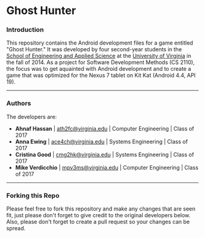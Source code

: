 Ghost Hunter
===

### Introduction
This repository contains the Android development files for a game entitled "Ghost Hunter." It was developed by four second-year students in the [School of Engineering and Applied Science](http://www.seas.virginia.edu/) at the [University of Virginia](http://www.virginia.edu/) in the fall of 2014. As a project for Software Development Methods (CS 2110), the focus was to get aquainted with Android development and to create a game that was optimized for the Nexus 7 tablet on Kit Kat (Android 4.4, API 19).

---

### Authors
The developers are:
* **Ahnaf Hassan** | ath2fc@virginia.edu | Computer Engineering | Class of 2017
* **Anna Ewing** | ace4ch@virginia.edu | Systems Engineering | Class of 2017
* **Cristina Good** | cmg2hk@virginia.edu | Systems Engineering | Class of 2017
* **Mike Verdicchio** | mpv3ms@virginia.edu | Computer Engineering | Class of 2017

---

### Forking this Repo
Please feel free to fork this repository and make any changes that are seen fit, just please don't forget to give credit to the original developers below. Also, please don't forget to create a pull request so your changes can be spread.
